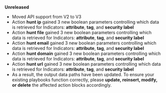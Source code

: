**Unreleased**
* Moved API support from V2 to V3
* Action **hunt ip** gained 3 new boolean parameters controlling which data is retrieved for Indicators: **attribute**, **tag**, and **security label**
* Action **hunt file** gained 3 new boolean parameters controlling which data is retrieved for Indicators: **attribute**, **tag**, and **security label**
* Action **hunt email** gained 3 new boolean parameters controlling which data is retrieved for Indicators: **attribute**, **tag**, and **security label**
* Action **hunt domain** gained 3 new boolean parameters controlling which data is retrieved for Indicators: **attribute**, **tag**, and **security label**
* Action **hunt url** gained 3 new boolean parameters controlling which data is retrieved for Indicators: **attribute**, **tag**, and **security label**
* As a result, the output data paths have been updated. To ensure your existing playbooks function correctly, please **update, reinsert, modify, or delete** the affected action blocks accordingly.
